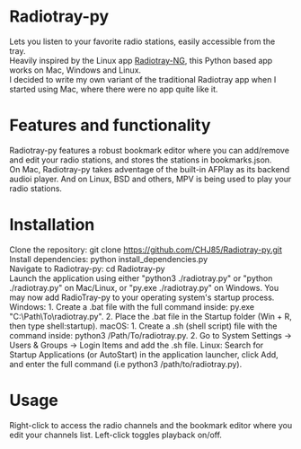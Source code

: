# Radiotray-py
Lets you listen to your favorite radio stations, easily accessible from the tray.  
Heavily inspired by the Linux app [Radiotray-NG](https://github.com/ebruck/radiotray-ng), this Python based app works on Mac, Windows and Linux.  
I decided to write my own variant of the traditional Radiotray app when I started using Mac, where there were no app quite like it.  

# Features and functionality 
Radiotray-py features a robust bookmark editor where you can add/remove and edit your radio stations, and stores the stations in bookmarks.json.  
On Mac, Radiotray-py takes adventage of the built-in AFPlay as its backend audioi player. And on Linux, BSD and others, MPV is being used to play your radio stations.  

# Installation
Clone the repository: git clone https://github.com/CHJ85/Radiotray-py.git  
Install dependencies: python install_dependencies.py  
Navigate to Radiotray-py: cd Radiotray-py  
Launch the application using either "python3 ./radiotray.py" or "python ./radiotray.py" on Mac/Linux, or "py.exe ./radiotray.py" on Windows.
You may now add RadioTray-py to your operating system's startup process.
  Windows: 1. Create a .bat file with the full command inside: py.exe "C:\Path\To\radiotray.py". 2. Place the .bat file in the Startup folder ($\text{Win + R}$, then type shell:startup).
  macOS: 1. Create a .sh (shell script) file with the command inside: python3 /Path/To/radiotray.py. 2. Go to System Settings $\rightarrow$ Users & Groups $\rightarrow$ Login Items and add the .sh file.
  Linux: Search for Startup Applications (or AutoStart) in the application launcher, click Add, and enter the full command (i.e python3 /path/to/radiotray.py).

# Usage
Right-click to access the radio channels and the bookmark editor where you edit your channels list.
Left-click toggles playback on/off.
